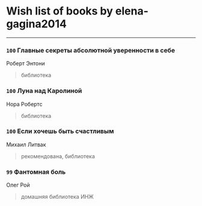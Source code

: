 # Wish list of books by elena-gagina2014
---

### `100` Главные секреты абсолютной уверенности в себе
Роберт Энтони
> библиотека

### `100` Луна над Каролиной
Нора Робертс
> библиотека

### `100` Если хочешь быть счастливым
Михаил Литвак
> рекомендована, библиотека

### `99` Фантомная боль
Олег Рой
> домашняя библиотека ИНЖ

